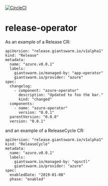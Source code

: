 [![CircleCI](https://circleci.com/gh/giantswarm/release-operator.svg?style=shield&circle-token=7b8b0735a20cc338a802eda120ae33db180bf263)](https://circleci.com/gh/giantswarm/release-operator)

# release-operator

As an example of a Release CR:

```
apiVersion: "release.giantswarm.io/v1alpha1"
kind: "Release"
metadata:
  name: "azure.v0.0.1"
  labels:
    giantswarm.io/managed-by: "app-operator"
    giantswarm.io/provider: "azure"
spec:
  changelog:
    - component: "azure-operator"
      description: "Updated to foo the bar."
      kind: "changed"
  components:
    - name: "azure-operator"
      version: "0.0.1"
  parentVersion: "0.0.0"
  version: "0.0.1"
```

and an example of a ReleaseCycle CR:

```
apiVersion: "release.giantswarm.io/v1alpha1"
kind: "ReleaseCycle"
metadata:
  name: "azure.v0.0.1"
  labels:
    giantswarm.io/managed-by: "opsctl"
    giantswarm.io/provider: "azure"
spec:
  enabledDate: "2019-01-08"
  phase: "enabled"
```